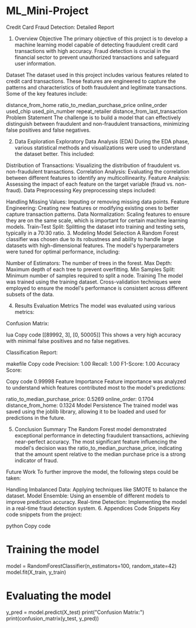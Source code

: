 # ML_Mini-Project

Credit Card Fraud Detection: Detailed Report
1. Overview
Objective
The primary objective of this project is to develop a machine learning model capable of detecting fraudulent credit card transactions with high accuracy. Fraud detection is crucial in the financial sector to prevent unauthorized transactions and safeguard user information.

Dataset
The dataset used in this project includes various features related to credit card transactions. These features are engineered to capture the patterns and characteristics of both fraudulent and legitimate transactions. Some of the key features include:

distance_from_home
ratio_to_median_purchase_price
online_order
used_chip
used_pin_number
repeat_retailer
distance_from_last_transaction
Problem Statement
The challenge is to build a model that can effectively distinguish between fraudulent and non-fraudulent transactions, minimizing false positives and false negatives.

2. Data Exploration
Exploratory Data Analysis (EDA)
During the EDA phase, various statistical methods and visualizations were used to understand the dataset better. This included:

Distribution of Transactions: Visualizing the distribution of fraudulent vs. non-fraudulent transactions.
Correlation Analysis: Evaluating the correlation between different features to identify any multicollinearity.
Feature Analysis: Assessing the impact of each feature on the target variable (fraud vs. non-fraud).
Data Preprocessing
Key preprocessing steps included:

Handling Missing Values: Imputing or removing missing data points.
Feature Engineering: Creating new features or modifying existing ones to better capture transaction patterns.
Data Normalization: Scaling features to ensure they are on the same scale, which is important for certain machine learning models.
Train-Test Split: Splitting the dataset into training and testing sets, typically in a 70:30 ratio.
3. Modeling
Model Selection
A Random Forest classifier was chosen due to its robustness and ability to handle large datasets with high-dimensional features. The model's hyperparameters were tuned for optimal performance, including:

Number of Estimators: The number of trees in the forest.
Max Depth: Maximum depth of each tree to prevent overfitting.
Min Samples Split: Minimum number of samples required to split a node.
Training
The model was trained using the training dataset. Cross-validation techniques were employed to ensure the model's performance is consistent across different subsets of the data.

4. Results
Evaluation Metrics
The model was evaluated using various metrics:

Confusion Matrix:

lua
Copy code
[[89992, 3],
 [0, 50005]]
This shows a very high accuracy with minimal false positives and no false negatives.

Classification Report:

makefile
Copy code
Precision: 1.00
Recall: 1.00
F1-Score: 1.00
Accuracy Score:

Copy code
0.99998
Feature Importance
Feature importance was analyzed to understand which features contributed most to the model's predictions:

ratio_to_median_purchase_price: 0.5269
online_order: 0.1704
distance_from_home: 0.1324
Model Persistence
The trained model was saved using the joblib library, allowing it to be loaded and used for predictions in the future.

5. Conclusion
Summary
The Random Forest model demonstrated exceptional performance in detecting fraudulent transactions, achieving near-perfect accuracy. The most significant feature influencing the model's decision was the ratio_to_median_purchase_price, indicating that the amount spent relative to the median purchase price is a strong indicator of fraud.

Future Work
To further improve the model, the following steps could be taken:

Handling Imbalanced Data: Applying techniques like SMOTE to balance the dataset.
Model Ensemble: Using an ensemble of different models to improve prediction accuracy.
Real-time Detection: Implementing the model in a real-time fraud detection system.
6. Appendices
Code Snippets
Key code snippets from the project:

python
Copy code
# Training the model
model = RandomForestClassifier(n_estimators=100, random_state=42)
model.fit(X_train, y_train)

# Evaluating the model
y_pred = model.predict(X_test)
print("Confusion Matrix:")
print(confusion_matrix(y_test, y_pred))
